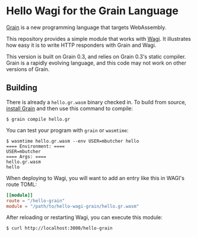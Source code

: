 # Hello Wagi for the Grain Language

[Grain](https://grain-lang.org) is a new programming language that targets WebAssembly.

This repository provides a simple module that works with [Wagi](https://github.com/deislabs/wagi).
It illustrates how easy it is to write HTTP responders with Grain and Wagi.

This version is built on Grain 0.3, and relies on Grain 0.3's static compiler.
Grain is a rapidly evolving language, and this code may not work on other versions of Grain.

## Building

There is already a `hello.gr.wasm` binary checked in.
To build from source, [install Grain]()
and then use this command to compile:

```console
$ grain compile hello.gr
```

You can test your program with `grain` or `wasmtime`:

```console
$ wasmtime hello.gr.wasm --env USER=mbutcher hello
==== Environment: ====
USER=mbutcher
==== Args: ====
hello.gr.wasm
hello
```

When deploying to Wagi, you will want to add an entry like this in WAGI's route TOML:

```toml
[[module]]
route = "/hello-grain"
module = "/path/to/hello-wagi-grain/hello.gr.wasm"

```

After reloading or restarting Wagi, you can execute this module:

```
$ curl http://localhost:3000/hello-grain
```
